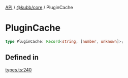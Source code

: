 [API](../../../packages.md) / [@kubb/core](../index.md) / PluginCache

# PluginCache

```ts
type PluginCache: Record<string, [number, unknown]>;
```

## Defined in

[types.ts:240](https://github.com/kubb-project/kubb/blob/7f30045af96d8c89b6cda0a30f7535f095a0cb45/packages/core/src/types.ts#L240)
